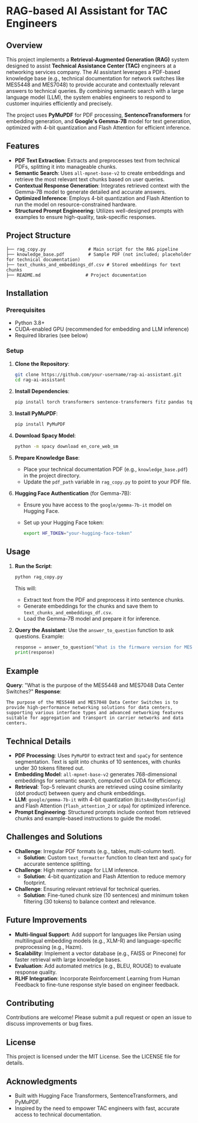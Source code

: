 # RAG-based AI Assistant for TAC Engineers

## Overview

This project implements a **Retrieval-Augmented Generation (RAG)** system designed to assist **Technical Assistance Center (TAC)** engineers at a networking services company. The AI assistant leverages a PDF-based knowledge base (e.g., technical documentation for network switches like MES5448 and MES7048) to provide accurate and contextually relevant answers to technical queries. By combining semantic search with a large language model (LLM), the system enables engineers to respond to customer inquiries efficiently and precisely.

The project uses **PyMuPDF** for PDF processing, **SentenceTransformers** for embedding generation, and **Google's Gemma-7B** model for text generation, optimized with 4-bit quantization and Flash Attention for efficient inference.

## Features

- **PDF Text Extraction**: Extracts and preprocesses text from technical PDFs, splitting it into manageable chunks.
- **Semantic Search**: Uses `all-mpnet-base-v2` to create embeddings and retrieve the most relevant text chunks based on user queries.
- **Contextual Response Generation**: Integrates retrieved context with the Gemma-7B model to generate detailed and accurate answers.
- **Optimized Inference**: Employs 4-bit quantization and Flash Attention to run the model on resource-constrained hardware.
- **Structured Prompt Engineering**: Utilizes well-designed prompts with examples to ensure high-quality, task-specific responses.

## Project Structure

```
├── rag_copy.py                # Main script for the RAG pipeline
├── knowledge_base.pdf         # Sample PDF (not included; placeholder for technical documentation)
├── text_chunks_and_embeddings_df.csv # Stored embeddings for text chunks
├── README.md                 # Project documentation
```

## Installation

### Prerequisites

- Python 3.8+
- CUDA-enabled GPU (recommended for embedding and LLM inference)
- Required libraries (see below)

### Setup

1. **Clone the Repository**:

   ```bash
   git clone https://github.com/your-username/rag-ai-assistant.git
   cd rag-ai-assistant
   ```

2. **Install Dependencies**:

   ```bash
   pip install torch transformers sentence-transformers fitz pandas tqdm spacy numpy textwrap
   ```

3. **Install PyMuPDF**:

   ```bash
   pip install PyMuPDF
   ```

4. **Download Spacy Model**:

   ```bash
   python -m spacy download en_core_web_sm
   ```

5. **Prepare Knowledge Base**:

   - Place your technical documentation PDF (e.g., `knowledge_base.pdf`) in the project directory.
   - Update the `pdf_path` variable in `rag_copy.py` to point to your PDF file.

6. **Hugging Face Authentication** (for Gemma-7B):

   - Ensure you have access to the `google/gemma-7b-it` model on Hugging Face.
   - Set up your Hugging Face token:

     ```bash
     export HF_TOKEN="your-hugging-face-token"
     ```

## Usage

1. **Run the Script**:

   ```bash
   python rag_copy.py
   ```

   This will:

   - Extract text from the PDF and preprocess it into sentence chunks.
   - Generate embeddings for the chunks and save them to `text_chunks_and_embeddings_df.csv`.
   - Load the Gemma-7B model and prepare it for inference.

2. **Query the Assistant**: Use the `answer_to_question` function to ask questions. Example:

   ```python
   response = answer_to_question("What is the firmware version for MES5448?")
   print(response)
   ```

## Example

**Query**: "What is the purpose of the MES5448 and MES7048 Data Center Switches?" **Response**:

```
The purpose of the MES5448 and MES7048 Data Center Switches is to provide high-performance networking solutions for data centers, supporting various interface types and advanced networking features suitable for aggregation and transport in carrier networks and data centers.
```

## Technical Details

- **PDF Processing**: Uses `PyMuPDF` to extract text and `spaCy` for sentence segmentation. Text is split into chunks of 10 sentences, with chunks under 30 tokens filtered out.
- **Embedding Model**: `all-mpnet-base-v2` generates 768-dimensional embeddings for semantic search, computed on CUDA for efficiency.
- **Retrieval**: Top-5 relevant chunks are retrieved using cosine similarity (dot product) between query and chunk embeddings.
- **LLM**: `google/gemma-7b-it` with 4-bit quantization (`BitsAndBytesConfig`) and Flash Attention (`flash_attention_2` or `sdpa`) for optimized inference.
- **Prompt Engineering**: Structured prompts include context from retrieved chunks and example-based instructions to guide the model.

## Challenges and Solutions

- **Challenge**: Irregular PDF formats (e.g., tables, multi-column text).
  - **Solution**: Custom `text_formatter` function to clean text and `spaCy` for accurate sentence splitting.
- **Challenge**: High memory usage for LLM inference.
  - **Solution**: 4-bit quantization and Flash Attention to reduce memory footprint.
- **Challenge**: Ensuring relevant retrieval for technical queries.
  - **Solution**: Fine-tuned chunk size (10 sentences) and minimum token filtering (30 tokens) to balance context and relevance.

## Future Improvements

- **Multi-lingual Support**: Add support for languages like Persian using multilingual embedding models (e.g., XLM-R) and language-specific preprocessing (e.g., Hazm).
- **Scalability**: Implement a vector database (e.g., FAISS or Pinecone) for faster retrieval with large knowledge bases.
- **Evaluation**: Add automated metrics (e.g., BLEU, ROUGE) to evaluate response quality.
- **RLHF Integration**: Incorporate Reinforcement Learning from Human Feedback to fine-tune response style based on engineer feedback.

## Contributing

Contributions are welcome! Please submit a pull request or open an issue to discuss improvements or bug fixes.

## License

This project is licensed under the MIT License. See the LICENSE file for details.

## Acknowledgments

- Built with Hugging Face Transformers, SentenceTransformers, and PyMuPDF.
- Inspired by the need to empower TAC engineers with fast, accurate access to technical documentation.